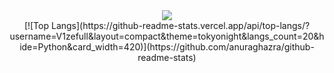 <div id="header" align="center">
  <img src="https://media.giphy.com/media/fwbZnTftCXVocKzfxR/giphy.gif"/>
</div>

<div id="body" align="center">
  [![Top Langs](https://github-readme-stats.vercel.app/api/top-langs/?username=V1zefull&layout=compact&theme=tokyonight&langs_count=20&hide=Python&card_width=420)](https://github.com/anuraghazra/github-readme-stats)
</div>



